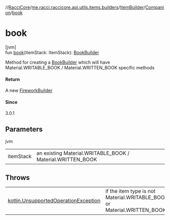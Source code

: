 //[RacciCore](../../../../index.md)/[me.racci.raccicore.api.utils.items.builders](../../index.md)/[ItemBuilder](../index.md)/[Companion](index.md)/[book](book.md)

# book

[jvm]\
fun [book](book.md)(itemStack: ItemStack): [BookBuilder](../../-book-builder/index.md)

Method for creating a [BookBuilder](../../-book-builder/index.md) which will have Material.WRITABLE_BOOK / Material.WRITTEN_BOOK specific methods

#### Return

A new [FireworkBuilder](../../-firework-builder/index.md)

#### Since

3.0.1

## Parameters

jvm

| | |
|---|---|
| itemStack | an existing Material.WRITABLE_BOOK / Material.WRITTEN_BOOK |

## Throws

| | |
|---|---|
| [kotlin.UnsupportedOperationException](https://kotlinlang.org/api/latest/jvm/stdlib/kotlin/-unsupported-operation-exception/index.html) | if the item type is not Material.WRITABLE_BOOK or Material.WRITTEN_BOOK |
